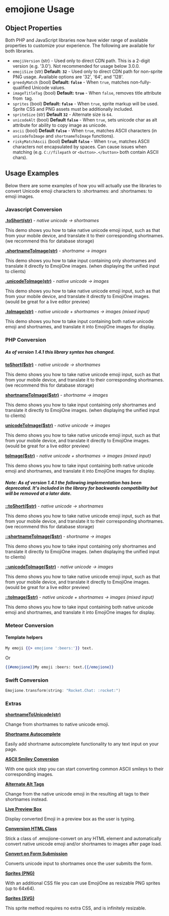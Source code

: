 # emojione Usage

## Object Properties

Both PHP and JavaScript libraries now have wider range of available properties to customize your experience. The following are available for both libraries.

 - `emojiVersion` (str) - Used only to direct CDN path. This is a 2-digit version (e.g. '3.0'). Not recommended for usage below 3.0.0.
 - `emojiSize` (str) **Default: `32`** - Used only to direct CDN path for non-sprite PNG usage. Available options are '32', '64', and '128'.
 - `greedyMatch` (bool) **Default: `false`** - When `true`, matches non-fully-qualified Unicode values.
 - `imageTitleTag` (bool) **Default: `true`** - When `false`, removes title attribute from <img> tag.
 - `sprites` (bool) **Default: `false`** - When `true`, sprite markup will be used. Sprite CSS and PNG assets must be additionally included.
 - `spriteSize` (str) **Default `32`** - Alternate size is `64`.
 - `unicodeAlt` (bool) **Default `false`** - When `true`, sets unicode char as alt attribute for ability to copy image as unicode.
 - `ascii` (bool) **Default `false`** - When `true`, matches ASCII characters (in `unicodeToImage` and `shortnameToImage` functions).
 - `riskyMatchAscii` (bool) **Default `false`** - When `true`, matches ASCII characters not encapsulated by spaces. Can cause issues when matching (e.g. `C://filepath` or `<button>.</button>` both contain ASCII chars).


## Usage Examples

Below there are some examples of how you will actually use the libraries to convert Unicode emoji characters to :shortnames: and :shortnames: to emoji images.


### Javascript Conversion


**[.toShort\(str\)](https://demos.emojione.com/latest/jstoshort.html)** - _native unicode -> shortnames_

This demo shows you how to take native unicode emoji input, such as that from your mobile device, and translate it to their corresponding shortnames. (we recommend this for database storage)

**[.shortnameToImage\(str\)](https://demos.emojione.com/latest/jsshortnametoimage.html)** - _shortname -> images_

This demo shows you how to take input containing only shortnames and translate it directly to EmojiOne images. (when displaying the unified input to clients)

**[.unicodeToImage\(str\)](https://demos.emojione.com/latest/jsunicodetoimage.html)** - _native unicode -> images_

This demo shows you how to take native unicode emoji input, such as that from your mobile device, and translate it directly to EmojiOne images. (would be great for a live editor preview)

**[.toImage\(str\)](https://demos.emojione.com/latest/jstoimage.html)** - _native unicode + shortnames -> images (mixed input)_

This demo shows you how to take input containing both native unicode emoji and shortnames, and translate it into EmojiOne images for display.


### PHP Conversion

##### As of version 1.4.1 this library syntax has changed.

**[toShort\($str\)](https://demos.emojione.com/latest/phptoshort.php)** - _native unicode -> shortnames_

This demo shows you how to take native unicode emoji input, such as that from your mobile device, and translate it to their corresponding shortnames. (we recommend this for database storage)

**[shortnameToImage\($str\)](https://demos.emojione.com/latest/phpshortnametoimage.php)** - _shortname -> images_

This demo shows you how to take input containing only shortnames and translate it directly to EmojiOne images. (when displaying the unified input to clients)

**[unicodeToImage\($str\)](https://demos.emojione.com/latest/phpunicodetoimage.php)** - _native unicode -> images_

This demo shows you how to take native unicode emoji input, such as that from your mobile device, and translate it directly to EmojiOne images. (would be great for a live editor preview)

**[toImage\($str\)](https://demos.emojione.com/latest/phptoimage.php)** - _native unicode + shortnames -> images (mixed input)_

This demo shows you how to take input containing both native unicode emoji and shortnames, and translate it into EmojiOne images for display.


##### Note: As of version 1.4.1 the following implementation has been deprecated. It's included in the library for backwards compatibility but will be removed at a later date.

**[::toShort\($str\)](https://demos.emojione.com/1.4.0/phptoshort.php)** - _native unicode -> shortnames_

This demo shows you how to take native unicode emoji input, such as that from your mobile device, and translate it to their corresponding shortnames. (we recommend this for database storage)

**[::shortnameToImage\($str\)](https://demos.emojione.com/1.4.0/phpshortnametoimage.php)** - _shortname -> images_

This demo shows you how to take input containing only shortnames and translate it directly to EmojiOne images. (when displaying the unified input to clients)

**[::unicodeToImage\($str\)](https://demos.emojione.com/1.4.0/phpunicodetoimage.php)** - _native unicode -> images_

This demo shows you how to take native unicode emoji input, such as that from your mobile device, and translate it directly to EmojiOne images. (would be great for a live editor preview)

**[::toImage\($str\)](https://demos.emojione.com/1.4.0/phptoimage.php)** - _native unicode + shortnames -> images (mixed input)_

This demo shows you how to take input containing both native unicode emoji and shortnames, and translate it into EmojiOne images for display.

### Meteor Conversion

#### Template helpers

```handlebars
My emoji {{> emojione ':beers:'}} text.
```

Or

```handlebars
{{#emojione}}My emoji :beers: text.{{/emojione}}
```

### Swift Conversion

```swift
Emojione.transform(string: "Rocket.Chat: :rocket:")
```

### Extras

**[shortnameToUnicode(str)](https://demos.emojione.com/latest/shortnametounicode.html)**

Change from shortnames to native unicode emoji.

**[Shortname Autocomplete](https://demos.emojione.com/latest/autocomplete.html)**

Easily add shortname autocomplete functionality to any text input on your page.

**[ASCII Smiley Conversion](https://demos.emojione.com/latest/ascii-smileys.html)**

With one quick step you can start converting common ASCII smileys to their corresponding images.

**[Alternate Alt Tags](https://demos.emojione.com/latest/alternate-alt-tags.html)**

Change from the native unicode emoji in the resulting alt tags to their shortnames instead.

**[Live Preview Box](https://demos.emojione.com/latest/live-preview.html)**

Display converted Emoji in a preview box as the user is typing.

**[Conversion HTML Class](https://demos.emojione.com/latest/class-convert.html)**

Stick a class of .emojione-convert on any HTML element and automatically convert native unicode emoji and/or shortnames to images after page load.

**[Convert on Form Submission](https://demos.emojione.com/latest/convert-on-submit.html)**

Converts unicode input to shortnames once the user submits the form.

**[Sprites (PNG)](https://demos.emojione.com/latest/sprites-png.html)**

With an additional CSS file you can use EmojiOne as resizable PNG sprites (up to 64x64).

**[Sprites (SVG)](https://demos.emojione.com/latest/sprites-svg.html)**

This sprite method requires no extra CSS, and is infinitely resizable.
